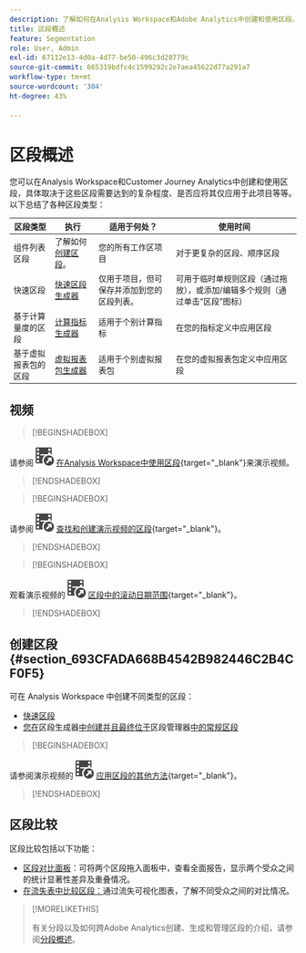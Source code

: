 ```yaml
---
description: 了解如何在Analysis Workspace和Adobe Analytics中创建和使用区段。
title: 区段概述
feature: Segmentation
role: User, Admin
exl-id: 67112e13-4d0a-4d77-be50-496c3d28779c
source-git-commit: 665319bdfc4c1599292c2e7aea45622d77a291a7
workflow-type: tm+mt
source-wordcount: '304'
ht-degree: 43%

---
```



# 区段概述

您可以在Analysis Workspace和Customer Journey Analytics中创建和使用区段，具体取决于这些区段需要达到的复杂程度、是否应将其仅应用于此项目等等。 以下总结了各种区段类型：

| 区段类型 | 执行 | 适用于何处？ | 使用时间 |
| --- | --- | --- | --- |
| 组件列表区段 | 了解如何[创建区段](/help/components/segmentation/segmentation-workflow/seg-create.md)。 | 您的所有工作区项目 | 对于更复杂的区段、顺序区段 |
| 快速区段 | [快速区段生成器](/help/analyze/analysis-workspace/components/segments/quick-segments.md) | 仅用于项目，但可保存并添加到您的区段列表。 | 可用于临时单规则区段（通过拖放），或添加/编辑多个规则（通过单击“区段”图标） |
| 基于计算量度的区段 | [计算指标生成器](/help/components/calculated-metrics/workflow/c-build-metrics/metrics-with-segments.md) | 适用于个别计算指标 | 在您的指标定义中应用区段 |
| 基于虚拟报表包的区段 | [虚拟报表包生成器](/help/components/vrs/c-workflow-vrs/vrs-create.md) | 适用于个别虚拟报表包 | 在您的虚拟报表包定义中应用区段 |

## 视频

>[!BEGINSHADEBOX]

请参阅![VideoCheckedOut](/help/assets/icons/VideoCheckedOut.svg) [在Analysis Workspace中使用区段](https://video.tv.adobe.com/v/41395?quality=12&learn=on&captions=chi_hans){target="_blank"}来演示视频。

>[!ENDSHADEBOX]


>[!BEGINSHADEBOX]

请参阅![VideoCheckedOut](/help/assets/icons/VideoCheckedOut.svg) [查找和创建演示视频的区段](https://video.tv.adobe.com/v/3415641?quality=12&learn=on&captions=chi_hans){target="_blank"}。

>[!ENDSHADEBOX]


>[!BEGINSHADEBOX]

观看演示视频的![VideoCheckedOut](/help/assets/icons/VideoCheckedOut.svg) [区段中的滚动日期范围](https://video.tv.adobe.com/v/25403?quality=12&learn=on){target="_blank"}。

>[!ENDSHADEBOX]


## 创建区段 {#section_693CFADA668B4542B982446C2B4CF0F5}

可在 Analysis Workspace 中创建不同类型的区段：

* [快速区段](/help/analyze/analysis-workspace/components/segments/quick-segments.md)
* [您在](/help/components/segmentation/segmentation-workflow/seg-create.md)区段生成器[中创建并且最终位于](/help/components/segmentation/segmentation-workflow/seg-build.md)区段管理器[中的常规区段](/help/components/segmentation/segmentation-workflow/seg-manage.md)


>[!BEGINSHADEBOX]

请参阅演示视频的![VideoCheckedOut](/help/assets/icons/VideoCheckedOut.svg) [应用区段的其他方法](https://video.tv.adobe.com/v/33231?quality=12&learn=on&captions=chi_hans){target="_blank"}。

>[!ENDSHADEBOX]


## 区段比较

区段比较包括以下功能：

* [区段对比面板](/help/analyze/analysis-workspace/c-panels/c-segment-comparison/segment-comparison.md)：可将两个区段拖入面板中，查看全面报告，显示两个受众之间的统计显著性差异及重叠情况。
* [在流失表中比较区段：](/help/analyze/analysis-workspace/visualizations/fallout/compare-segments-fallout.md)通过流失可视化图表，了解不同受众之间的对比情况。




>[!MORELIKETHIS]
>
>有关分段以及如何跨Adobe Analytics创建、生成和管理区段的介绍，请参阅[分段概述](/help/components/segmentation/seg-overview.md)。

